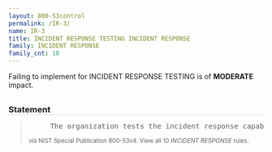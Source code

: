 ```yaml
---
layout: 800-53control
permalink: /IR-3/
name: IR-3
title: INCIDENT RESPONSE TESTING INCIDENT RESPONSE
family: INCIDENT RESPONSE
family_cnt: 10
---
```

<p class="text-warning">Failing to implement for INCIDENT RESPONSE TESTING is of <b>MODERATE</b> impact.</p>

<h3 style="border-bottom:1px solid #ddd;margin:30px 0 8px 0;">Statement</h3>
<blockquote>
<pre>     The organization tests the incident response capability for the information system [Assignment: organization-defined frequency] using [Assignment: organization-defined tests] to determine the incident response effectiveness and documents the results. 
</pre>
<p><small>via NIST Special Publication 800-53v4. View all 10 <i>INCIDENT RESPONSE</i> rules. <a href="/cce/ssg/group/$Group_id"><span class="glyphicon glyphicon-link"></span></a> </small></p>
</blockquote>

